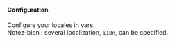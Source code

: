 #### Configuration

Configure your locales in vars.<br>
Notez-bien : several localization, `i18n`, can be specified.
